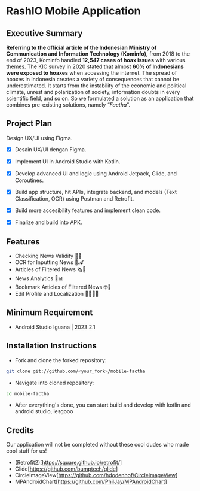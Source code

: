 # RashIO Mobile Application

<span>

## Executive Summary

<span>

**Referring to the official article of the Indonesian Ministry of Communication and Information Technology (Kominfo),** from 2018 to the end of 2023, Kominfo handled **12,547 cases of hoax issues** with various themes. The KIC survey in 2020 stated that almost **60% of Indonesians were exposed to hoaxes** when accessing the internet. The spread of hoaxes in Indonesia creates a variety of consequences that cannot be underestimated. It starts from the instability of the economic and political climate, unrest and polarization of society, information doubts in every scientific field, and so on. So we formulated a solution as an application that combines pre-existing solutions, namely “*Factha*”.

## Project Plan

<span>

Design UX/UI using Figma.




- [x] Desain UX/UI dengan Figma.

- [x] Implement UI in Android Studio with Kotlin.

- [x] Develop advanced UI and logic using Android Jetpack, Glide, and Coroutines.

- [x] Build app structure, hit APIs, integrate backend, and models (Text Classification, OCR) using Postman and Retrofit.

- [x] Build more accesibility features and implement clean code.

- [x] Finalize and build into APK.

## Features

<span>

- Checking News Validity 📰✅
- OCR for Inputting News 🤳𝓐
- Articles of Filtered News 🗞️📲
- News Analytics 📰📊
- Bookmark Articles of Filtered News 🤓📲
- Edit Profile and Localization 🙍‍♀️🙎‍♂️

## Minimum Requirement

<span>

- Android Studio Iguana | 2023.2.1 

## Installation Instructions
- Fork and clone the forked repository:

```bash
git clone git://github.com/<your_fork>/mobile-factha
```

- Navigate into cloned repository:
  
```bash
cd mobile-factha
```

- After everything's done, you can start build and develop with kotlin and android studio, lesgooo

## Credits
Our application will not be completed without these cool dudes who made cool stuff for us!

- (Retrofit2)[https://square.github.io/retrofit/]
- Glide[https://github.com/bumptech/glide]
- CircleImageView[https://github.com/hdodenhof/CircleImageView]
- MPAndroidChart[https://github.com/PhilJay/MPAndroidChart]

